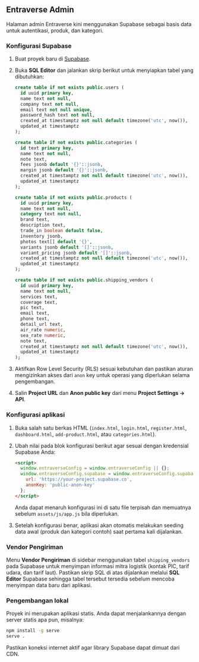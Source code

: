 ## Entraverse Admin

Halaman admin Entraverse kini menggunakan Supabase sebagai basis data untuk autentikasi, produk, dan kategori.

### Konfigurasi Supabase

1. Buat proyek baru di [Supabase](https://supabase.com/).
2. Buka **SQL Editor** dan jalankan skrip berikut untuk menyiapkan tabel yang dibutuhkan:

   ```sql
   create table if not exists public.users (
     id uuid primary key,
     name text not null,
     company text not null,
     email text not null unique,
     password_hash text not null,
     created_at timestamptz not null default timezone('utc', now()),
     updated_at timestamptz
   );

   create table if not exists public.categories (
     id text primary key,
     name text not null,
     note text,
     fees jsonb default '{}'::jsonb,
     margin jsonb default '{}'::jsonb,
     created_at timestamptz not null default timezone('utc', now()),
     updated_at timestamptz
   );

   create table if not exists public.products (
     id uuid primary key,
     name text not null,
     category text not null,
     brand text,
     description text,
     trade_in boolean default false,
     inventory jsonb,
     photos text[] default '{}',
     variants jsonb default '[]'::jsonb,
     variant_pricing jsonb default '[]'::jsonb,
     created_at timestamptz not null default timezone('utc', now()),
     updated_at timestamptz
   );

   create table if not exists public.shipping_vendors (
     id uuid primary key,
     name text not null,
     services text,
     coverage text,
     pic text,
     email text,
     phone text,
     detail_url text,
     air_rate numeric,
     sea_rate numeric,
     note text,
     created_at timestamptz not null default timezone('utc', now()),
     updated_at timestamptz
   );
   ```

3. Aktifkan Row Level Security (RLS) sesuai kebutuhan dan pastikan aturan mengizinkan akses dari `anon` key untuk operasi yang diperlukan selama pengembangan.
4. Salin **Project URL** dan **Anon public key** dari menu **Project Settings → API**.

### Konfigurasi aplikasi

1. Buka salah satu berkas HTML (`index.html`, `login.html`, `register.html`, `dashboard.html`, `add-product.html`, atau `categories.html`).
2. Ubah nilai pada blok konfigurasi berikut agar sesuai dengan kredensial Supabase Anda:

   ```html
   <script>
     window.entraverseConfig = window.entraverseConfig || {};
     window.entraverseConfig.supabase = window.entraverseConfig.supabase || {
       url: 'https://your-project.supabase.co',
       anonKey: 'public-anon-key'
     };
   </script>
   ```

   Anda dapat menaruh konfigurasi ini di satu file terpisah dan memuatnya sebelum `assets/js/app.js` bila diperlukan.

3. Setelah konfigurasi benar, aplikasi akan otomatis melakukan seeding data awal (produk dan kategori contoh) saat pertama kali dijalankan.

### Vendor Pengiriman

Menu **Vendor Pengiriman** di sidebar menggunakan tabel `shipping_vendors` pada Supabase untuk menyimpan informasi mitra logistik (kontak PIC, tarif udara, dan tarif laut). Pastikan skrip SQL di atas dijalankan melalui **SQL Editor** Supabase sehingga tabel tersebut tersedia sebelum mencoba menyimpan data baru dari aplikasi.

### Pengembangan lokal

Proyek ini merupakan aplikasi statis. Anda dapat menjalankannya dengan server statis apa pun, misalnya:

```bash
npm install -g serve
serve .
```

Pastikan koneksi internet aktif agar library Supabase dapat dimuat dari CDN.

